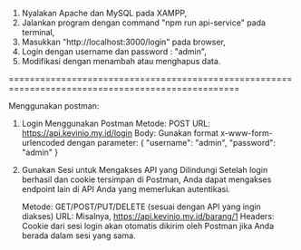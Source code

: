 1. Nyalakan Apache dan MySQL pada XAMPP,
2. Jalankan program dengan command "npm run api-service" pada terminal,
3. Masukkan "http://localhost:3000/login" pada browser,
4. Login dengan username dan password : "admin",
5. Modifikasi dengan menambah atau menghapus data.

==================================================================================================

Menggunakan postman:
1. Login Menggunakan Postman
    Metode: POST
    URL: https://api.kevinio.my.id/login
    Body: Gunakan format x-www-form-urlencoded dengan parameter:
      {
        "username": "admin",
        "password": "admin"
      }

2. Gunakan Sesi untuk Mengakses API yang Dilindungi
   Setelah login berhasil dan cookie tersimpan di Postman, Anda dapat mengakses endpoint lain di API Anda yang memerlukan autentikasi.

   Metode: GET/POST/PUT/DELETE (sesuai dengan API yang ingin diakses)
   URL: Misalnya, https://api.kevinio.my.id/barang/1
   Headers: Cookie dari sesi login akan otomatis dikirim oleh Postman jika Anda berada dalam sesi yang sama.

